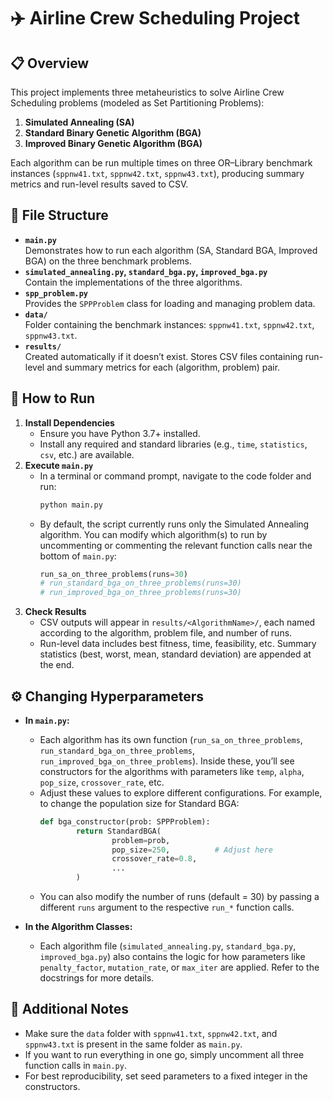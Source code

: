 # ✈️ Airline Crew Scheduling Project

## 📋 Overview

This project implements three metaheuristics to solve Airline Crew Scheduling problems (modeled as Set Partitioning Problems):
1. **Simulated Annealing (SA)**
2. **Standard Binary Genetic Algorithm (BGA)**
3. **Improved Binary Genetic Algorithm (BGA)**

Each algorithm can be run multiple times on three OR–Library benchmark instances (`sppnw41.txt`, `sppnw42.txt`, `sppnw43.txt`), producing summary metrics and run-level results saved to CSV.

## 📂 File Structure
- **`main.py`**  
    Demonstrates how to run each algorithm (SA, Standard BGA, Improved BGA) on the three benchmark problems.
- **`simulated_annealing.py`, `standard_bga.py`, `improved_bga.py`**  
    Contain the implementations of the three algorithms.
- **`spp_problem.py`**  
    Provides the `SPPProblem` class for loading and managing problem data.
- **`data/`**  
    Folder containing the benchmark instances: `sppnw41.txt`, `sppnw42.txt`, `sppnw43.txt`.
- **`results/`**  
    Created automatically if it doesn’t exist. Stores CSV files containing run-level and summary metrics for each (algorithm, problem) pair.

## 🚀 How to Run
1. **Install Dependencies**
     - Ensure you have Python 3.7+ installed.
     - Install any required and standard libraries (e.g., `time`, `statistics`, `csv`, etc.) are available.
2. **Execute `main.py`**
     - In a terminal or command prompt, navigate to the code folder and run:
         ```sh
         python main.py
         ```
     - By default, the script currently runs only the Simulated Annealing algorithm. You can modify which algorithm(s) to run by uncommenting or commenting the relevant function calls near the bottom of `main.py`:
         ```python
         run_sa_on_three_problems(runs=30)
         # run_standard_bga_on_three_problems(runs=30)
         # run_improved_bga_on_three_problems(runs=30)
         ```
3. **Check Results**
     - CSV outputs will appear in `results/<AlgorithmName>/`, each named according to the algorithm, problem file, and number of runs.
     - Run-level data includes best fitness, time, feasibility, etc. Summary statistics (best, worst, mean, standard deviation) are appended at the end.

## ⚙️ Changing Hyperparameters
- **In `main.py`:**
    - Each algorithm has its own function (`run_sa_on_three_problems`, `run_standard_bga_on_three_problems`, `run_improved_bga_on_three_problems`). Inside these, you’ll see constructors for the algorithms with parameters like `temp`, `alpha`, `pop_size`, `crossover_rate`, etc.
    - Adjust these values to explore different configurations. For example, to change the population size for Standard BGA:
        ```python
        def bga_constructor(prob: SPPProblem):
                return StandardBGA(
                        problem=prob,
                        pop_size=250,          # Adjust here
                        crossover_rate=0.8,
                        ...
                )
        ```
    - You can also modify the number of runs (default = 30) by passing a different `runs` argument to the respective `run_*` function calls.

- **In the Algorithm Classes:**
    - Each algorithm file (`simulated_annealing.py`, `standard_bga.py`, `improved_bga.py`) also contains the logic for how parameters like `penalty_factor`, `mutation_rate`, or `max_iter` are applied. Refer to the docstrings for more details.

## 📝 Additional Notes
- Make sure the `data` folder with `sppnw41.txt`, `sppnw42.txt`, and `sppnw43.txt` is present in the same folder as `main.py`.
- If you want to run everything in one go, simply uncomment all three function calls in `main.py`.
- For best reproducibility, set seed parameters to a fixed integer in the constructors.